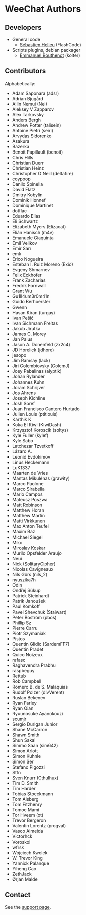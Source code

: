 # WeeChat Authors

## Developers

- General code
  - [Sébastien Helleu](https://github.com/flashcode) (FlashCode)
- Scripts plugins, debian packager
  - [Emmanuel Bouthenot](https://github.com/k0lter) (kolter)

## Contributors

Alphabetically:

- Adam Saponara (adsr)
- Adrian Bjugård
- Ailin Nemui (Nei)
- Aleksey V Zapparov
- Alex Tarkovsky
- Anders Bergh
- Andrew Potter (talisein)
- Antoine Pietri (seirl)
- Arvydas Sidorenko
- Asakura
- Bazerka
- Benoit Papillault (benoit)
- Chris Hills
- Christian Duerr
- Christian Heinz
- Christopher O'Neill (deltafire)
- coypoop
- Danilo Spinella
- David Flatz
- Dmitry Kobylin
- Dominik Honnef
- Dominique Martinet
- dotflac
- Eduardo Elias
- Eli Schwartz
- Elizabeth Myers (Elizacat)
- Elián Hanisch (m4v)
- Emanuele Giaquinta
- Emil Velikov
- Emir Sarı
- emk
- Érico Nogueira
- Esteban I. Ruiz Moreno (Exio)
- Evgeny Shmarnev
- Felix Eckhofer
- Frank Zacharias
- Fredrik Fornwall
- Grant Wu
- Gu1ll4um3r0m41n
- Guido Berhoerster
- Gwenn
- Hasan Kiran (turgay)
- Ivan Pešić
- Ivan Sichmann Freitas
- Jakub Jirutka
- James C. Morey
- Jan Palus
- Jason A. Donenfeld (zx2c4)
- JD Horelick (jdhore)
- jesopo
- Jim Ramsay (lack)
- Jiri Golembiovsky (GolemJ)
- Joey Pabalinas (alyptik)
- Johan Rylander
- Johannes Kuhn
- Joram Schrijver
- Jos Ahrens
- Joseph Kichline
- Josh Soref
- Juan Francisco Cantero Hurtado
- Julien Louis (ptitlouis)
- Karthik K
- Koka El Kiwi (KiwiDash)
- Krzysztof Koroscik (soltys)
- Kyle Fuller (kylef)
- Kyle Sabo
- Latchezar Tzvetkoff
- Lázaro A.
- Leonid Evdokimov
- Linus Heckemann
- LuK1337
- Maarten de Vries
- Mantas Mikulėnas (grawity)
- Marco Paolone
- Marco Sirabella
- Mario Campos
- Mateusz Poszwa
- Matt Robinson
- Matthew Horan
- Matthew Martin
- Matti Virkkunen
- Max Anton Teufel
- Maxim Baz
- Michael Siegel
- Miko
- Miroslav Koskar
- Murilo Opsfelder Araujo
- Neui
- Nick (SolitaryCipher)
- Nicolas Cavigneaux
- Nils Görs (nils_2)
- nyuszika7h
- Odin
- Ondřej Súkup
- Patrick Steinhardt
- Patrik Janoušek
- Paul Komkoff
- Pavel Shevchuk (Stalwart)
- Peter Boström (pbos)
- Phillip Sz
- Pierre Carru
- Piotr Szymaniak
- Pistos
- Quentin Glidic (SardemFF7)
- Quentin Pradet
- Quico Noizeux
- rafasc
- Raghavendra Prabhu
- raspbeguy
- Rettub
- Rob Campbell
- Romero B. de S. Malaquias
- Rudolf Polzer (divVerent)
- Ruslan Bekenev
- Ryan Farley
- Ryan Qian
- Ryuunosuke Ayanokouzi
- scumjr
- Sergio Durigan Junior
- Shane McCarron
- Shawn Smith
- Shun Sakai
- Simmo Saan (sim642)
- Simon Arlott
- Simon Kuhnle
- Simon Ser
- Stefano Pigozzi
- Stfn
- Sven Knurr (Cthulhux)
- Tim D. Smith
- Tim Harder
- Tobias Stoeckmann
- Tom Alsberg
- Tom Fitzhenry
- Tomoe Mami
- Tor Hveem (xt)
- Trevor Bergeron
- Valentin Lorentz (progval)
- Vasco Almeida
- Victorhck
- Voroskoi
- wfrsk
- Wojciech Kwolek
- W. Trevor King
- Yannick Palanque
- Yiheng Cao
- ZethJack
- Ørjan Malde

## Contact

See the [support page](https://weechat.org/about/support/).
